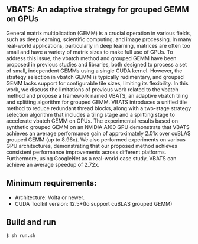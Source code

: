 ## VBATS: An adaptive strategy for grouped GEMM on GPUs
General matrix multiplication (GEMM) is a crucial operation in various fields, such as deep learning, scientific computing, and image processing. In many real-world applications, particularly in deep learning, matrices are often too small and have a variety of matrix sizes to make full use of GPUs. To address this issue, the vbatch method and grouped GEMM have been proposed in previous studies and libraries, both designed to process a set of small, independent GEMMs using a single CUDA kernel. However, the strategy selection in vbatch GEMM is typically rudimentary, and grouped GEMM lacks support for configurable tile sizes, limiting its flexibility. In this work, we discuss the limitations of previous work related to the vbatch method and propose a framework named VBATS, an adaptive vbatch tiling and splitting algorithm for grouped GEMM. VBATS introduces a unified tile method to reduce redundant thread blocks, along with a two-stage strategy selection algorithm that includes a tiling stage and a splitting stage to accelerate vbatch GEMM on GPUs. The experimental results based on synthetic grouped GEMM on an NVIDIA A100 GPU demonstrate that VBATS achieves an average performance gain of approximately 2.01x over cuBLAS grouped GEMM (up to 8.96x). We also performed experiments on various GPU architectures, demonstrating that our proposed method achieves consistent performance improvements across different platforms. Furthermore, using GoogleNet as a real-world case study, VBATS can achieve an average speedup of 2.72x.

## Minimum requirements:

- Architecture: Volta or newer.
- CUDA Toolkit version: 12.5+(to support cuBLAS grouped GEMM)


## Build and run

```bash
$ sh run.sh
```
